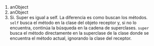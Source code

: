 1. anObject
2. anObject
3. Si. Super es igual a self. La diferencia es como buscan los métodos. `self` busca el método en la clase del objeto receptor y, si no lo encuentra, continúa la búsqueda en la cadena de superclases. `super` busca el método directamente en la superclase de la clase donde se encuentra el método actual, ignorando la clase del receptor.